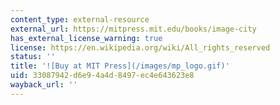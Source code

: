 ```yaml
---
content_type: external-resource
external_url: https://mitpress.mit.edu/books/image-city
has_external_license_warning: true
license: https://en.wikipedia.org/wiki/All_rights_reserved
status: ''
title: '![Buy at MIT Press](/images/mp_logo.gif)'
uid: 33087942-d6e9-4a4d-8497-ec4e643623e8
wayback_url: ''
---
```

